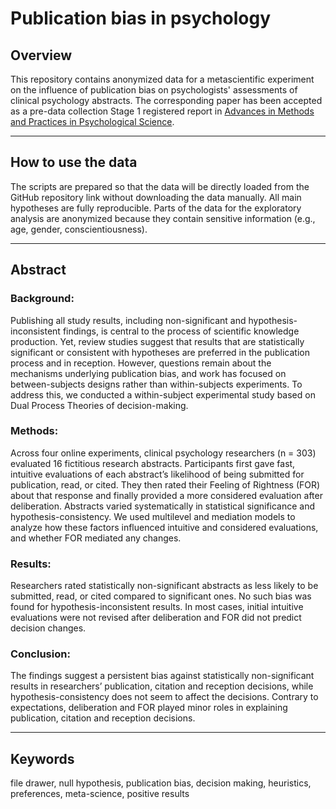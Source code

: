 # Publication bias in psychology
## Overview
This repository contains anonymized data for a metascientific experiment on the influence of publication bias on psychologists' assessments of clinical psychology abstracts. The corresponding paper has been accepted as a pre-data collection Stage 1 registered report in [Advances in Methods and Practices in Psychological Science](https://journals.sagepub.com/home/amp).

--- 

## How to use the data
The scripts are prepared so that the data will be directly loaded from the GitHub repository link without downloading the data manually. All main hypotheses are fully reproducible. Parts of the data for the exploratory analysis are anonymized because they contain sensitive information (e.g., age, gender, conscientiousness).

---

## Abstract
### Background: 
Publishing all study results, including non-significant and hypothesis-inconsistent findings, is central to the process of scientific knowledge production. Yet, review studies suggest that results that are statistically significant or consistent with hypotheses are preferred in the publication process and in reception. However, questions remain about the mechanisms underlying publication bias, and work has focused on between-subjects designs rather than within-subjects experiments. To address this, we conducted a within-subject experimental study based on Dual Process Theories of decision-making.
### Methods:
Across four online experiments, clinical psychology researchers (n = 303) evaluated 16 fictitious research abstracts. Participants first gave fast, intuitive evaluations of each abstract’s likelihood of being submitted for publication, read, or cited. They then rated their Feeling of Rightness (FOR) about that response and finally provided a more considered evaluation after deliberation. Abstracts varied systematically in statistical significance and hypothesis-consistency. We used multilevel and mediation models to analyze how these factors influenced intuitive and considered evaluations, and whether FOR mediated any changes.
### Results:
Researchers rated statistically non-significant abstracts as less likely to be submitted‚ read, or cited compared to significant ones. No such bias was found for hypothesis-inconsistent results. In most cases, initial intuitive evaluations were not revised after deliberation and FOR did not predict decision changes.
### Conclusion:
The findings suggest a persistent bias against statistically non-significant results in researchers’ publication, citation and reception decisions, while hypothesis-consistency does not seem to affect the decisions. Contrary to expectations, deliberation and FOR played minor roles in explaining publication, citation and reception decisions. 

---

## Keywords
file drawer, null hypothesis, publication bias, decision making, heuristics, preferences, meta-science, positive results